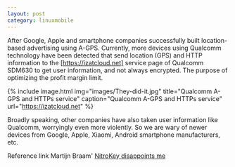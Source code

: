 ```yaml
---
layout: post
category: linuxmobile
---
```


After Google, Apple and smartphone companies successfully built location-based advertising using A-GPS. Currently, more devices using Qualcomm technology have been detected that send location (GPS) and HTTP information to the [https://izatcloud.net] service page of Qualcomm SDM630 to get user information, and not always encrypted. The purpose of optimizing the profit margin limit.

{% include image.html
            img="images/They-did-it.jpg"
            title="Qualcomm A-GPS and HTTPs service"
            caption="Qualcomm A-GPS and HTTPs service" 
            url="https://izatcloud.net" %}

Broadly speaking, other companies have also taken user information like Qualcomm, worryingly even more violently. So we are wary of newer devices from Google, Apple, Xiaomi, Android smartphone manufacturers, etc.

Reference link Martijn Braam' [NitroKey disappoints me]

[NitroKey disappoints me]: https://blog.brixit.nl/nitrokey-dissapoints-me/
[https://izatcloud.net]: https://izatcloud.net
